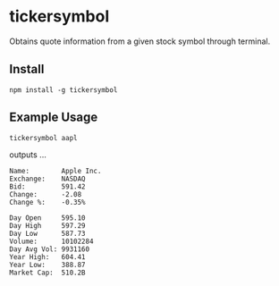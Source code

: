 # tickersymbol
Obtains quote information from a given stock symbol through terminal.

## Install
```
npm install -g tickersymbol
```

## Example Usage
```
tickersymbol aapl
```

outputs ...

```
Name:        Apple Inc.
Exchange:    NASDAQ
Bid:         591.42
Change:      -2.08
Change %:    -0.35%

Day Open     595.10
Day High     597.29
Day Low      587.73
Volume:      10102284
Day Avg Vol: 9931160
Year High:   604.41
Year Low:    388.87
Market Cap:  510.2B
```